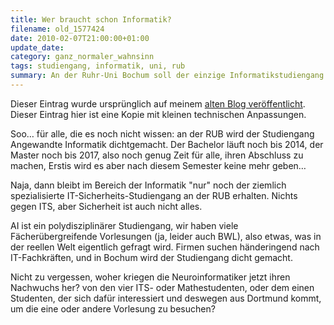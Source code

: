 ```yaml
---
title: Wer braucht schon Informatik?
filename: old_1577424
date: 2010-02-07T21:00:00+01:00
update_date:
category: ganz_normaler_wahnsinn
tags: studiengang, informatik, uni, rub
summary: An der Ruhr-Uni Bochum soll der einzige Informatikstudiengang gestrichen werden.
---
```

Dieser Eintrag wurde ursprünglich auf meinem [alten Blog veröffentlicht](https://stu.blogger.de/stories/1577424/). Dieser Eintrag hier ist eine Kopie mit kleinen technischen Anpassungen.

Soo… für alle, die es noch nicht wissen: an der RUB wird der Studiengang Angewandte Informatik dichtgemacht. Der Bachelor läuft noch bis 2014, der Master noch bis 2017, also noch genug Zeit für alle, ihren Abschluss zu machen, Erstis wird es aber nach diesem Semester keine mehr geben…

Naja, dann bleibt im Bereich der Informatik "nur" noch der ziemlich spezialisierte IT-Sicherheits-Studiengang an der RUB erhalten. Nichts gegen ITS, aber Sicherheit ist auch nicht alles.

AI ist ein polydisziplinärer Studiengang, wir haben viele Fächerübergreifende Vorlesungen (ja, leider auch BWL), also etwas, was in der reellen Welt eigentlich gefragt wird. Firmen suchen händeringend nach IT-Fachkräften, und in Bochum wird der Studiengang dicht gemacht.

Nicht zu vergessen, woher kriegen die Neuroinformatiker jetzt ihren Nachwuchs her? von den vier ITS- oder Mathestudenten, oder dem einen Studenten, der sich dafür interessiert und deswegen aus Dortmund kommt, um die eine oder andere Vorlesung zu besuchen?
